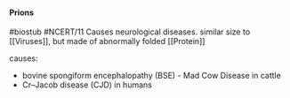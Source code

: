 #### Prions
#biostub #NCERT/11 
Causes neurological diseases.
similar size to [[Viruses]], but made of abnormally folded [[Protein]]

causes:
- bovine spongiform encephalopathy (BSE) - Mad Cow Disease in cattle
- Cr–Jacob disease (CJD) in humans